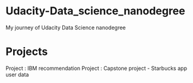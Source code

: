 # Udacity-Data_science_nanodegree
My journey of Udacity Data Science nanodegree


# Projects
Project : IBM recommendation
Project : Capstone project - Starbucks app user data
